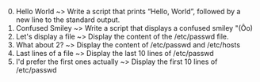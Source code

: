 0. Hello World ~> Write a script that prints “Hello, World”, followed by a new line to the standard output.
1. Confused Smiley ~> Write a script that displays a confused smiley "(Ôo)
2. Let's display a file ~> Display the content of the /etc/passwd file.
3. What about 2? ~> Display the content of /etc/passwd and /etc/hosts
4. Last lines of a file ~> Display the last 10 lines of /etc/passwd
5. I'd prefer the first ones actually ~> Display the first 10 lines of /etc/passwd
